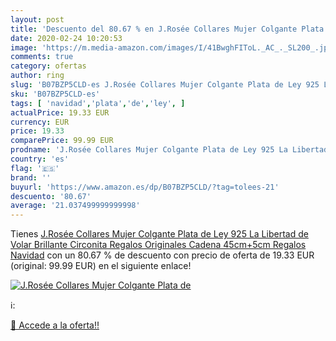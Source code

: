 ```yaml
---
layout: post
title: 'Descuento del 80.67 % en J.Rosée Collares Mujer Colgante Plata de'
date: 2020-02-24 10:20:53
image: 'https://m.media-amazon.com/images/I/41BwghFIToL._AC_._SL200_.jpg'
comments: true
category: ofertas
author: ring
slug: 'B07BZP5CLD-es J.Rosée Collares Mujer Colgante Plata de Ley 925 La...'
sku: 'B07BZP5CLD-es'
tags: [ 'navidad','plata','de','ley', ]
actualPrice: 19.33 EUR
currency: EUR
price: 19.33
comparePrice: 99.99 EUR
prodname: 'J.Rosée Collares Mujer Colgante Plata de Ley 925 La Libertad de Volar Brillante Circonita Regalos Originales Cadena 45cm+5cm  Regalos Navidad'
country: 'es'
flag: '🇪🇸'
brand: ''
buyurl: 'https://www.amazon.es/dp/B07BZP5CLD/?tag=tolees-21'
descuento: '80.67'
average: '21.037499999999998'
---
```


Tienes [J.Rosée Collares Mujer Colgante Plata de Ley 925 La Libertad de Volar Brillante Circonita Regalos Originales Cadena 45cm+5cm  Regalos Navidad](https://www.amazon.es/dp/B07BZP5CLD/?tag=tolees-21) con un 80.67 % de descuento con precio de oferta de 19.33 EUR (original: 99.99 EUR) en el siguiente enlace!

[![J.Rosée Collares Mujer Colgante Plata de](https://m.media-amazon.com/images/I/41BwghFIToL._AC_._SL200_.jpg)](https://www.amazon.es/dp/B07BZP5CLD/?tag=tolees-21)

ℹ️:


[🛒 Accede a la oferta!!](https://www.amazon.es/dp/B07BZP5CLD/?tag=tolees-21)
